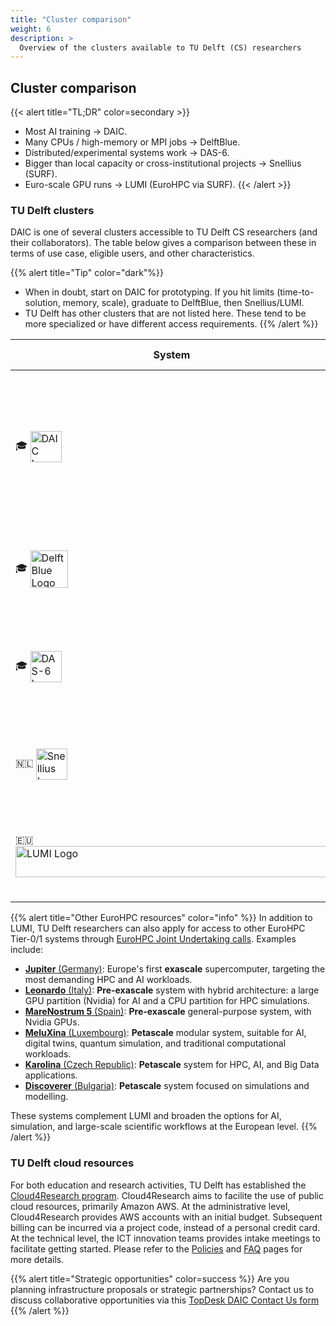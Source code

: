 ```yaml
---
title: "Cluster comparison"
weight: 6
description: >
  Overview of the clusters available to TU Delft (CS) researchers
---
```


## Cluster comparison

{{< alert title="TL;DR" color=secondary >}}
- Most AI training → DAIC.
- Many CPUs / high-memory or MPI jobs → DelftBlue.
- Distributed/experimental systems work → DAS-6.
- Bigger than local capacity or cross-institutional projects → Snellius (SURF).
- Euro-scale GPU runs → LUMI (EuroHPC via SURF).
{{< /alert >}}



### TU Delft clusters
DAIC is one of several clusters accessible to TU Delft CS researchers (and their collaborators). The table below gives a comparison between these in terms of use case, eligible users, and other characteristics.

{{% alert title="Tip" color="dark"%}}
- When in doubt, start on DAIC for prototyping. If you hit limits (time-to-solution, memory, scale), graduate to DelftBlue, then Snellius/LUMI.
- TU Delft has other clusters that are not listed here. These tend to be more specialized or have different access requirements.
{{% /alert %}}

<table id="clusters-table" class="display">
  <thead>
    <tr>
      <th>System</th>
      <th>Best for</th>
      <th>Strengths</th>
      <th>Use it when</th>
      <th>Access & Support</th>
    </tr>
  </thead>
  <tbody>
    <tr>
      <td> 🎓 <a href="/docs/system/#daic">
      <img src="/docs/system/images/logo.svg" alt="DAIC Logo" style="height:50px; margin-right:5px; vertical-align:middle;">
      </a></td>
      <td>AI/ML training; data-centric workflows; GPU‑intensive workloads</td>
      <td>Large NVIDIA GPU pool (L40, A40, RTX 2080 Ti, V100 SXM2); local expert support (<a href="https://reit.tudelft.nl/">REIT</a> and ICT); direct <a href="/docs/system/storage/">TU Delft storage</a></td>
      <td>Quick iteration, hyper‑parameter sweeps, demos, and <i>almost any workload from  <a href="/docs/about/contributors-funders/#contributing-departments">participating groups</a></i>; queues are generally shorter than DelftBlue but limited by available GPUs</td>
      <td>
        <a href="https://tudelft.topdesk.net/tas/public/ssp/content/detail/service?unid=c6d0e44564b946eaa049898ffd4e6938&from=d75e860b-7825-4711-8225-8754895b3507"> Access </a> •
        <a href="/docs/system/">Specs</a> •
        <a href="https://mattermost.tudelft.nl/signup_user_complete/?id=cb1k3t6ytpfjbf7r397395axyc&md=link&sbr=su"> Community</a>
      </td>
    </tr>
    <tr>
      <td>🎓 <a href="https://doc.dhpc.tudelft.nl/"> <img src="/docs/system/images/logo_DelftBlue.png" alt="DelftBlue Logo" style="height:60px; margin-right:0px; vertical-align:middle;"> </a> </td>
      <td>CPU/MPI jobs; high‑memory runs; large per-GPU memory needed; <i>education</i></td>
      <td>Large CPU pool; larger Nvidia GPUs (A100); dedicated scratch storage; local expert support (<a href="https://www.tudelft.nl/dhpc">DHPC</a>, ICT)</td>
      <td>Many cores, tightly‑coupled MPI, long CPU jobs, or very high memory per node; <i>education</i></td>
      <td>
        <a href="https://doc.dhpc.tudelft.nl/delftblue/Accounting-and-shares/">Access</a> • <a href="https://doc.dhpc.tudelft.nl/delftblue/DHPC-hardware/">Specs</a> •
        <a href="https://doc.dhpc.tudelft.nl/delftblue/mattermost/">Community</a>
      </td>
    </tr>
    <tr>
      <td>🎓 <a href="https://www.cs.vu.nl/das/"> <img src="/docs/system/images/logo_das6.png" alt="DAS-6 Logo" style="height:50px; margin-right:0px; vertical-align:middle;"> </a> </td>
      <td>Distributed systems research; streaming; edge/fog computing; in-network processing</td>
      <td>Multi‑site testbed; mix of GPUs (16× A4000, 4× A5000) and CPUs</td>
      <td>Cross‑cluster experiments, network‑sensitive prototypes</td>
      <td>
        <a href="mailto:das-account@cs.vu.nl">Access</a>
        • <a href="https://www.cs.vu.nl/das/">Docs</a> 
        • <a href="https://asci.school/project-das/">Project</a>
      </td>
    </tr>
    <tr>
      <td>🇳🇱 <a href="https://www.surf.nl/en/services/compute/snellius-the-national-supercomputer">
      <img src="/docs/system/images/logo_snellius.svg" alt="Snellius Logo" style="height:50px;  margin-right:0px; vertical-align:middle;"> </a></td>
      <td>National‑scale runs; larger GPU pools; cross‑institutional projects</td>
      <td>Large CPU+GPU partitions (A100 and H100); mature SURF user support; common NL platform</td>
      <td>When local capacity/queue limits progress or when collaborating with other Dutch institutions</td>
      <td>
        <a href="https://www.surf.nl/en/access-to-compute-services" target="_blank" rel="noopener">Access</a> • 
        <a href="https://servicedesk.surf.nl/wiki/spaces/WIKI/pages/30660184/Snellius" target="_blank" rel="noopener">Docs</a> •
        <a href="https://servicedesk.surf.nl/wiki/spaces/WIKI/pages/30660208/Snellius+hardware" target="_blank" rel="noopener">Specs</a>
      </td>
    </tr>
    <tr>
      <td>🇪🇺 <a href="https://www.lumi-supercomputer.eu/">
      <img src="/docs/system/images/logo_lumi.png" alt="LUMI Logo" style="height:50px; width:500px; margin-right:0px; vertical-align:middle;"> </a></td>
      <td>Euro‑scale AI/data; very large GPU jobs; benchmarking at scale</td>
      <td>Tier‑0 system with AMD MI250 GPUs (LUMI‑G); high‑performance I/O; strong EuroHPC ecosystem</td>
      <td>Beyond Snellius capacity or part of a funded EU consortium / EuroHPC allocation</td>
      <td>
      <a href="https://servicedesk.surf.nl/wiki/spaces/WIKI/pages/102837156/Obtaining+compute+time" target="_blank" rel="noopener">Access</a> •
        <a href="https://docs.lumi-supercomputer.eu/" target="_blank" rel="noopener">Docs</a>
      </td>
    </tr>
  </tbody>
</table>


{{% alert title="Other EuroHPC resources" color="info" %}}
In addition to LUMI, TU Delft researchers can also apply for access to other EuroHPC Tier-0/1 systems through [EuroHPC Joint Undertaking calls](https://access.eurohpc-ju.europa.eu/). Examples include:

- [**Jupiter** (Germany)](https://www.fz-juelich.de/en/ias/jsc/jupiter): Europe's first **exascale** supercomputer, targeting the most demanding HPC and AI workloads.  
- [**Leonardo** (Italy)](https://leonardo-supercomputer.cineca.eu/): **Pre-exascale** system with hybrid architecture: a large GPU partition (Nvidia) for AI and a CPU partition for HPC simulations.  
- [**MareNostrum 5** (Spain)](https://www.bsc.es/marenostrum/marenostrum-5): **Pre-exascale** general-purpose system, with Nvidia GPUs.  
- [**MeluXina** (Luxembourg)](https://luxembourg.public.lu/en/invest/innovation/meluxina-superordinateur.html): **Petascale** modular system, suitable for AI, digital twins, quantum simulation, and traditional computational workloads.  
- [**Karolina** (Czech Republic)](https://www.it4i.cz/en/infrastructure/karolina): **Petascale** system for HPC, AI, and Big Data applications.  
- [**Discoverer** (Bulgaria)](https://discoverer.bg/): **Petascale** system focused on simulations and modelling.  

These systems complement LUMI and broaden the options for AI, simulation, and large-scale scientific workflows at the European level.
{{% /alert %}}


### TU Delft cloud resources
For both education and research activities, TU Delft has established the [Cloud4Research program](https://tu-delft-ict-innovation.github.io/Cloud4Research/). Cloud4Research aims to facilite the use of public cloud resources, primarily Amazon AWS. At the administrative level, Cloud4Research provides AWS accounts with an initial budget. Subsequent billing can be incurred via a project code, instead of a personal credit card. At the technical level, the ICT innovation teams provides intake meetings to facilitate getting started. Please refer to the [Policies](https://tu-delft-ict-innovation.github.io/Cloud4Research/policy/) and [FAQ](https://tu-delft-ict-innovation.github.io/Cloud4Research/faq/) pages for more details.

{{% alert title="Strategic opportunities" color=success %}}
Are you planning infrastructure proposals or strategic partnerships? Contact us to discuss collaborative opportunities via this [TopDesk DAIC Contact Us form](https://tudelft.topdesk.net/tas/public/ssp/content/serviceflow?unid=889f49ca2fe440539cbd713918432046&openedFromService=true)
{{% /alert %}} 